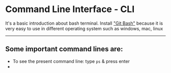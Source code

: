 # Command Line Interface - CLI

 It's a basic introduction about bash terminal. Install  ["Git Bash"](https://git-scm.com/downloads) because it is very easy to use in different operating system such as windows, mac, linux

---

## Some important command lines are:
- To see the present command line: type ``ps`` & press enter
- 

